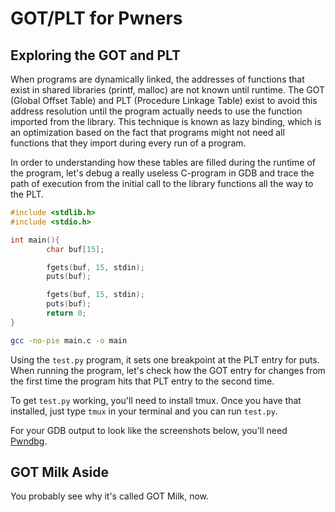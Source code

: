 # GOT/PLT for Pwners

## Exploring the GOT and PLT 
When programs are dynamically linked, the addresses of functions that exist in shared libraries (printf, malloc) are not known until runtime. The GOT (Global Offset Table) and PLT (Procedure Linkage Table) exist to avoid this address resolution until the program actually needs to use the function imported from the library. This technique is known as lazy binding, which is an optimization based on the fact that programs might not need all functions that they import during every run of a program.

In order to understanding how these tables are filled during the runtime of the program, let's debug a really useless C-program in GDB and trace the path of execution from the initial call to the library functions all the way to the PLT.  

```C
#include <stdlib.h>
#include <stdio.h> 

int main(){ 
        char buf[15]; 

        fgets(buf, 15, stdin); 
        puts(buf); 

        fgets(buf, 15, stdin);
        puts(buf); 
        return 0; 
} 
```

```sh
gcc -no-pie main.c -o main 
```
Using the `test.py` program, it sets one breakpoint at the PLT entry for puts. When running the program, let's check how the GOT entry for changes from the first time the program hits that PLT entry to the second time. 

To get `test.py` working, you'll need to install tmux. Once you have that installed, just type `tmux` in your terminal and you can run `test.py`. 

For your GDB output to look like the screenshots below, you'll need [Pwndbg](https://github.com/pwndbg/pwndbg). 

 
## GOT Milk Aside 
You probably see why it's called GOT Milk, now.

